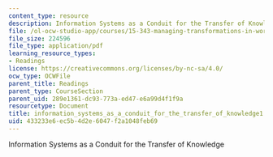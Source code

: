 ```yaml
---
content_type: resource
description: Information Systems as a Conduit for the Transfer of Knowledge
file: /ol-ocw-studio-app/courses/15-343-managing-transformations-in-work-organizations-and-society-spring-2002/433233e6ec5b4d2e6047f2a1048feb69_information_systems_as_a_conduit_for_the_transfer_of_knowledge1.pdf
file_size: 224596
file_type: application/pdf
learning_resource_types:
- Readings
license: https://creativecommons.org/licenses/by-nc-sa/4.0/
ocw_type: OCWFile
parent_title: Readings
parent_type: CourseSection
parent_uid: 289e1361-dc93-773a-ed47-e6a99d4f1f9a
resourcetype: Document
title: information_systems_as_a_conduit_for_the_transfer_of_knowledge1.pdf
uid: 433233e6-ec5b-4d2e-6047-f2a1048feb69
---
```

Information Systems as a Conduit for the Transfer of Knowledge